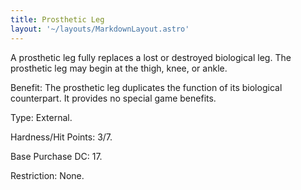 ```yaml
---
title: Prosthetic Leg
layout: '~/layouts/MarkdownLayout.astro'
---
```

A prosthetic leg fully replaces a lost or destroyed biological leg. The
prosthetic leg may begin at the thigh, knee, or ankle.

Benefit: The prosthetic leg duplicates the function of its biological
counterpart. It provides no special game benefits.

Type: External.

Hardness/Hit Points: 3/7.

Base Purchase DC: 17.

Restriction: None.

